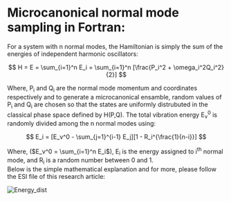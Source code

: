 # Microcanonical normal mode sampling in Fortran:
For a system with n normal modes, the Hamiltonian is simply the sum of the energies of independent harmonic oscillators:
<p align="center">


$$
H =  E = \sum_{i=1}^n E_i = \sum_{i=1}^n [\frac{P_i^2 + \omega_i^2Q_i^2}{2}]
$$


</p>
Where, P<sub>i</sub> and Q<sub>i</sub> are the normal mode momentum and coordinates respectively and to generate a microcanonical ensamble, random values of P<sub>i</sub> and Q<sub>i</sub> are chosen so that the states are uniformly distrubuted in the classical phase space defined by H(P,Q). The total vibration energy E<sub>ν</sub><sup>0</sup> is randomly divided among the n normal modes using:
<p align="center">


$$
E_i = [E_ν^0 - \sum_{j=1}^{i-1} E_j][1 - R_i^{\frac{1}{n-i}}]
$$


</p>

Where, ($E_ν^0 = \sum_{i=1}^n E_i$), E<sub>i</sub> is the energy assigned to i<sup>th</sup> normal mode, and R<sub>i</sub> is a random number between 0 and 1.\
Below is the simple mathematical explanation and for more, please follow the ESI file of this research article: 
                                        
![Energy_dist](https://github.com/atomicadi/Energy-value-distribution/assets/147025377/17bb5b6c-3675-44b6-839d-2b7a0c467df4)
